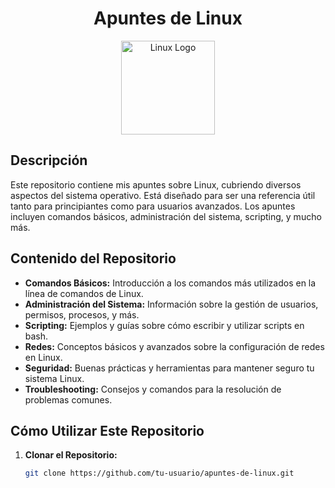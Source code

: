 <h1 align="center">Apuntes de Linux</h1>

<p align="center">
  <img src="https://upload.wikimedia.org/wikipedia/commons/3/35/Tux.svg" alt="Linux Logo" width="150"/>
</p>

## Descripción

Este repositorio contiene mis apuntes sobre Linux, cubriendo diversos aspectos del sistema operativo. Está diseñado para ser una referencia útil tanto para principiantes como para usuarios avanzados. Los apuntes incluyen comandos básicos, administración del sistema, scripting, y mucho más.

## Contenido del Repositorio

- **Comandos Básicos:** Introducción a los comandos más utilizados en la línea de comandos de Linux.
- **Administración del Sistema:** Información sobre la gestión de usuarios, permisos, procesos, y más.
- **Scripting:** Ejemplos y guías sobre cómo escribir y utilizar scripts en bash.
- **Redes:** Conceptos básicos y avanzados sobre la configuración de redes en Linux.
- **Seguridad:** Buenas prácticas y herramientas para mantener seguro tu sistema Linux.
- **Troubleshooting:** Consejos y comandos para la resolución de problemas comunes.

## Cómo Utilizar Este Repositorio

1. **Clonar el Repositorio:**
   ```bash
   git clone https://github.com/tu-usuario/apuntes-de-linux.git

   ```
